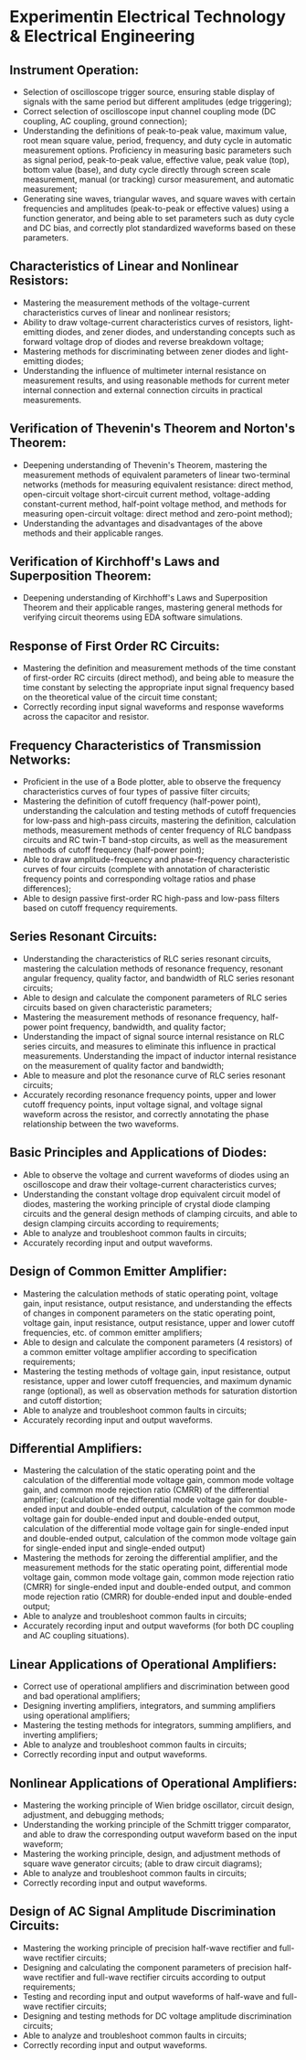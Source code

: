 # Experimentin Electrical Technology & Electrical Engineering

## Instrument Operation:
- Selection of oscilloscope trigger source, ensuring stable display of signals with the same period but different amplitudes (edge triggering);
- Correct selection of oscilloscope input channel coupling mode (DC coupling, AC coupling, ground connection);
- Understanding the definitions of peak-to-peak value, maximum value, root mean square value, period, frequency, and duty cycle in automatic measurement options. Proficiency in measuring basic parameters such as signal period, peak-to-peak value, effective value, peak value (top), bottom value (base), and duty cycle directly through screen scale measurement, manual (or tracking) cursor measurement, and automatic measurement;
- Generating sine waves, triangular waves, and square waves with certain frequencies and amplitudes (peak-to-peak or effective values) using a function generator, and being able to set parameters such as duty cycle and DC bias, and correctly plot standardized waveforms based on these parameters.

## Characteristics of Linear and Nonlinear Resistors:
- Mastering the measurement methods of the voltage-current characteristics curves of linear and nonlinear resistors;
- Ability to draw voltage-current characteristics curves of resistors, light-emitting diodes, and zener diodes, and understanding concepts such as forward voltage drop of diodes and reverse breakdown voltage;
- Mastering methods for discriminating between zener diodes and light-emitting diodes;
- Understanding the influence of multimeter internal resistance on measurement results, and using reasonable methods for current meter internal connection and external connection circuits in practical measurements.

## Verification of Thevenin's Theorem and Norton's Theorem:
- Deepening understanding of Thevenin's Theorem, mastering the measurement methods of equivalent parameters of linear two-terminal networks (methods for measuring equivalent resistance: direct method, open-circuit voltage short-circuit current method, voltage-adding constant-current method, half-point voltage method, and methods for measuring open-circuit voltage: direct method and zero-point method);
- Understanding the advantages and disadvantages of the above methods and their applicable ranges.

## Verification of Kirchhoff's Laws and Superposition Theorem:
- Deepening understanding of Kirchhoff's Laws and Superposition Theorem and their applicable ranges, mastering general methods for verifying circuit theorems using EDA software simulations.

## Response of First Order RC Circuits:
- Mastering the definition and measurement methods of the time constant of first-order RC circuits (direct method), and being able to measure the time constant by selecting the appropriate input signal frequency based on the theoretical value of the circuit time constant;
- Correctly recording input signal waveforms and response waveforms across the capacitor and resistor.

## Frequency Characteristics of Transmission Networks:
- Proficient in the use of a Bode plotter, able to observe the frequency characteristics curves of four types of passive filter circuits;
- Mastering the definition of cutoff frequency (half-power point), understanding the calculation and testing methods of cutoff frequencies for low-pass and high-pass circuits, mastering the definition, calculation methods, measurement methods of center frequency of RLC bandpass circuits and RC twin-T band-stop circuits, as well as the measurement methods of cutoff frequency (half-power point);
- Able to draw amplitude-frequency and phase-frequency characteristic curves of four circuits (complete with annotation of characteristic frequency points and corresponding voltage ratios and phase differences);
- Able to design passive first-order RC high-pass and low-pass filters based on cutoff frequency requirements.

## Series Resonant Circuits:
- Understanding the characteristics of RLC series resonant circuits, mastering the calculation methods of resonance frequency, resonant angular frequency, quality factor, and bandwidth of RLC series resonant circuits;
- Able to design and calculate the component parameters of RLC series circuits based on given characteristic parameters;
- Mastering the measurement methods of resonance frequency, half-power point frequency, bandwidth, and quality factor;
- Understanding the impact of signal source internal resistance on RLC series circuits, and measures to eliminate this influence in practical measurements. Understanding the impact of inductor internal resistance on the measurement of quality factor and bandwidth;
- Able to measure and plot the resonance curve of RLC series resonant circuits;
- Accurately recording resonance frequency points, upper and lower cutoff frequency points, input voltage signal, and voltage signal waveform across the resistor, and correctly annotating the phase relationship between the two waveforms.

## Basic Principles and Applications of Diodes:
- Able to observe the voltage and current waveforms of diodes using an oscilloscope and draw their voltage-current characteristics curves;
- Understanding the constant voltage drop equivalent circuit model of diodes, mastering the working principle of crystal diode clamping circuits and the general design methods of clamping circuits, and able to design clamping circuits according to requirements;
- Able to analyze and troubleshoot common faults in circuits;
- Accurately recording input and output waveforms.

## Design of Common Emitter Amplifier:
- Mastering the calculation methods of static operating point, voltage gain, input resistance, output resistance, and understanding the effects of changes in component parameters on the static operating point, voltage gain, input resistance, output resistance, upper and lower cutoff frequencies, etc. of common emitter amplifiers;
- Able to design and calculate the component parameters (4 resistors) of a common emitter voltage amplifier according to specification requirements;
- Mastering the testing methods of voltage gain, input resistance, output resistance, upper and lower cutoff frequencies, and maximum dynamic range (optional), as well as observation methods for saturation distortion and cutoff distortion;
- Able to analyze and troubleshoot common faults in circuits;
- Accurately recording input and output waveforms.

## Differential Amplifiers:
- Mastering the calculation of the static operating point and the calculation of the differential mode voltage gain, common mode voltage gain, and common mode rejection ratio (CMRR) of the differential amplifier; (calculation of the differential mode voltage gain for double-ended input and double-ended output, calculation of the common mode voltage gain for double-ended input and double-ended output, calculation of the differential mode voltage gain for single-ended input and double-ended output, calculation of the common mode voltage gain for single-ended input and single-ended output)
- Mastering the methods for zeroing the differential amplifier, and the measurement methods for the static operating point, differential mode voltage gain, common mode voltage gain, common mode rejection ratio (CMRR) for single-ended input and double-ended output, and common mode rejection ratio (CMRR) for double-ended input and double-ended output;
- Able to analyze and troubleshoot common faults in circuits;
- Accurately recording input and output waveforms (for both DC coupling and AC coupling situations).

## Linear Applications of Operational Amplifiers:
- Correct use of operational amplifiers and discrimination between good and bad operational amplifiers;
- Designing inverting amplifiers, integrators, and summing amplifiers using operational amplifiers;
- Mastering the testing methods for integrators, summing amplifiers, and inverting amplifiers;
- Able to analyze and troubleshoot common faults in circuits;
- Correctly recording input and output waveforms.

## Nonlinear Applications of Operational Amplifiers:
- Mastering the working principle of Wien bridge oscillator, circuit design, adjustment, and debugging methods;
- Understanding the working principle of the Schmitt trigger comparator, and able to draw the corresponding output waveform based on the input waveform;
- Mastering the working principle, design, and adjustment methods of square wave generator circuits; (able to draw circuit diagrams);
- Able to analyze and troubleshoot common faults in circuits;
- Correctly recording input and output waveforms.

## Design of AC Signal Amplitude Discrimination Circuits:
- Mastering the working principle of precision half-wave rectifier and full-wave rectifier circuits;
- Designing and calculating the component parameters of precision half-wave rectifier and full-wave rectifier circuits according to output requirements;
- Testing and recording input and output waveforms of half-wave and full-wave rectifier circuits;
- Designing and testing methods for DC voltage amplitude discrimination circuits;
- Able to analyze and troubleshoot common faults in circuits;
- Correctly recording input and output waveforms.
